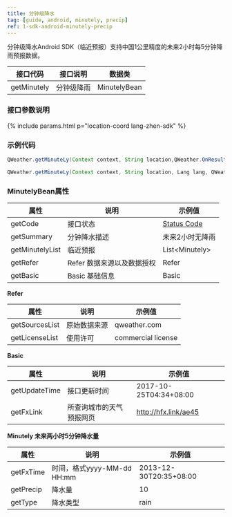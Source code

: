 ```yaml
---
title: 分钟级降水
tag: [guide, android, minutely, precip]
ref: 1-sdk-android-minutely-precip
---
```


分钟级降水Android SDK（临近预报）支持中国1公里精度的未来2小时每5分钟降雨预报数据。

| 接口代码| 接口说明       | 数据类       |
| ---------- | ----------- | ------------ |
| getMinutely | 分钟级降雨 | MinutelyBean |

### 接口参数说明

{% include params.html p="location-coord lang-zhen-sdk" %}

### 示例代码

```java
QWeather.getMinuteLy(Context context, String location,QWeather.OnResultMinutelyListener listener);

QWeather.getMinuteLy(Context context, String location, Lang lang, QWeather.OnResultMinutelyListener listener);
```

### MinutelyBean属性

| 属性            | 说明                       | 示例值               |
| --------------- | -------------------------- | -------------------- |
| getCode         | 接口状态                   | [Status Code](/docs/resource/status-code/)   |
| getSummary      | 分钟降水描述               | 未来2小时无降雨      |
| getMinutelyList | 临近预报                   | List&lt;Minutely&gt; |
| getRefer        | Refer 数据来源以及数据授权 | Refer                |
| getBasic        | Basic 基础信息             | Basic                |

**Refer**

| 属性           | 说明         | 示例值             |
| -------------- | ------------ | ------------------ |
| getSourcesList | 原始数据来源 | qweather.com      |
| getLicenseList | 使用许可     | commercial license |

**Basic**

| 属性          | 说明                     | 示例值               |
| ------------- | ------------------------ | -------------------- |
| getUpdateTime | 接口更新时间             | 2017-10-25T04:34+08:00     |
| getFxLink     | 所查询城市的天气预报网页 | http://hfx.link/ae45 |

**Minutely 未来两小时5分钟降水量**

| 属性      | 说明                       | 示例值           |
| --------- | -------------------------- | ---------------- |
| getFxTime | 时间，格式yyyy-MM-dd HH:mm | 2013-12-30T20:35+08:00 |
| getPrecip | 降水量                     | 10               |
| getType   | 降水类型                   | rain             |
